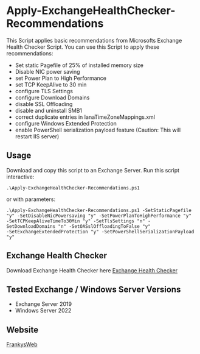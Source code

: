 # Apply-ExchangeHealthChecker-Recommendations

This Script applies basic recommendations from Microsofts Exchange Health Checker Script.
You can use this Script to apply these recommendations:

- Set static Pagefile of 25% of installed memory size
- Disable NIC power saving
- set Power Plan to High Performance
- set TCP KeepAlive to 30 min
- configure TLS Settings
- configure Download Domains
- disable SSL Offloading
- disable and uninstall SMB1
- correct duplicate entries in IanaTimeZoneMappings.xml
- configure Windows Extended Protection
- enable PowerShell serialization payload feature (Caution: This will restart IIS server)

## Usage

Download and copy this script to an Exchange Server.
Run this script interactive:

```
.\Apply-ExchangeHealthChecker-Recommendations.ps1
```

or with parameters:

```
.\Apply-ExchangeHealthChecker-Recommendations.ps1 -SetStaticPagefile "y" -SetDisableNicPowersaving "y" -SetPowerPlanToHighPerformance "y" 
-SetTCPKeepAliveTimeTo30Min "y" -SetTlsSettings "n" -SetDownloadDomains "n" -SetOASslOffloadingToFalse "y" 
-SetExchangeExtendedProtection "y" -SetPowerShellSerializationPayload "y"
```

## Exchange Health Checker

Download Exchange Health Checker here [Exchange Health Checker](https://microsoft.github.io/CSS-Exchange/Diagnostics/HealthChecker/)

## Tested Exchange / Windows Server Versions

- Exchange Server 2019
- Windows Server 2022

## Website

 [FrankysWeb](https://www.frankysweb.de/)
